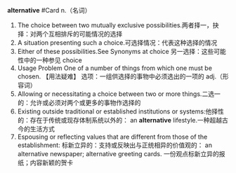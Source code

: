 **alternative** #Card 
n.（名词）
1. The choice between two mutually exclusive possibilities.两者择一，抉择：对两个互相排斥的可能情况的选择
2. A situation presenting such a choice.可选择情况：代表这种选择的情况
3. Either of these possibilities.See Synonyms at choice 另一选择：这些可能性中的一种参见 choice
4. Usage Problem One of a number of things from which one must be chosen.
【用法疑难】 选项：一组供选择的事物中必须选出的一项的
adj.（形容词）
1. Allowing or necessitating a choice between two or more things.二选一的：允许或必须对两个或更多的事物作选择的
2. Existing outside traditional or established institutions or systems:他择性的：存在于传统或现存体制系统以外的：
an **alternative** lifestyle.一种超越古今的生活方式
3. Espousing or reflecting values that are different from those of the establishment:
标新立异的：支持或反映出与正统相异的价值观的：
an alternative newspaper; alternative greeting cards.
一份观点标新立异的报纸；内容新颖的贺卡